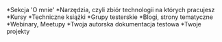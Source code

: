 *Sekcja 'O mnie'
*Narzędzia, czyli zbiór technologii na których pracujesz
*Kursy
*Techniczne książki
*Grupy testerskie
*Blogi, strony tematyczne
*Webinary, Meetupy
*Twoja autorska dokumentacja testowa
*Twoje projekty
